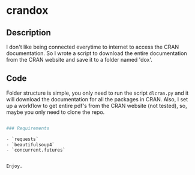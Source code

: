 # crandox

## Description
I don't like being connected everytime to internet to access the CRAN documentation. So I wrote a script to download the entire documentation from the CRAN website and save it to a folder named 'dox'.


## Code

Folder structure is simple, you only need to run the script `dlcran.py` and it will download the documentation for all the packages in CRAN. Also, I set up a workflow to get entire pdf's from the CRAN website (not tested), so, maybe you only need to clone the repo.

```python

### Requirements

- `requests`
- `beautifulsoup4`
- `concurrent.futures`


Enjoy.